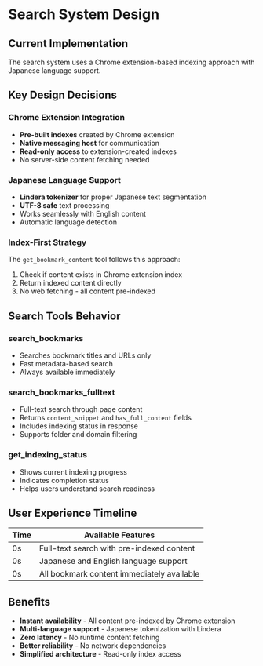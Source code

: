 # Search System Design

## Current Implementation

The search system uses a Chrome extension-based indexing approach with Japanese language support.

## Key Design Decisions

### Chrome Extension Integration
- **Pre-built indexes** created by Chrome extension
- **Native messaging host** for communication
- **Read-only access** to extension-created indexes
- No server-side content fetching needed

### Japanese Language Support
- **Lindera tokenizer** for proper Japanese text segmentation
- **UTF-8 safe** text processing
- Works seamlessly with English content
- Automatic language detection

### Index-First Strategy
The `get_bookmark_content` tool follows this approach:
1. Check if content exists in Chrome extension index
2. Return indexed content directly
3. No web fetching - all content pre-indexed

## Search Tools Behavior

### search_bookmarks
- Searches bookmark titles and URLs only
- Fast metadata-based search
- Always available immediately

### search_bookmarks_fulltext  
- Full-text search through page content
- Returns `content_snippet` and `has_full_content` fields
- Includes indexing status in response
- Supports folder and domain filtering

### get_indexing_status
- Shows current indexing progress
- Indicates completion status
- Helps users understand search readiness

## User Experience Timeline

| Time | Available Features |
|------|-------------------|
| 0s | Full-text search with pre-indexed content |
| 0s | Japanese and English language support |
| 0s | All bookmark content immediately available |

## Benefits

- **Instant availability** - All content pre-indexed by Chrome extension
- **Multi-language support** - Japanese tokenization with Lindera
- **Zero latency** - No runtime content fetching
- **Better reliability** - No network dependencies
- **Simplified architecture** - Read-only index access